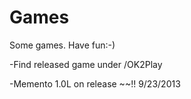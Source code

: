 Games
=====

Some games. Have fun:-)

-Find released game under /OK2Play

-Memento 1.0L on release ~~!!  9/23/2013